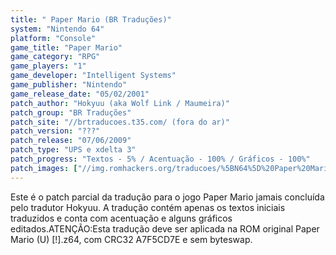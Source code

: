 ```yaml
---
title: " Paper Mario (BR Traduções)"
system: "Nintendo 64"
platform: "Console"
game_title: "Paper Mario"
game_category: "RPG"
game_players: "1"
game_developer: "Intelligent Systems"
game_publisher: "Nintendo"
game_release_date: "05/02/2001"
patch_author: "Hokyuu (aka Wolf Link / Maumeira)"
patch_group: "BR Traduções"
patch_site: "//brtraducoes.t35.com/ (fora do ar)"
patch_version: "???"
patch_release: "07/06/2009"
patch_type: "UPS e xdelta 3"
patch_progress: "Textos - 5% / Acentuação - 100% / Gráficos - 100%"
patch_images: ["//img.romhackers.org/traducoes/%5BN64%5D%20Paper%20Mario%20-%20BR%20Tradu%C3%A7%C3%B5es%20-%201.jpg","//img.romhackers.org/traducoes/%5BN64%5D%20Paper%20Mario%20-%20BR%20Tradu%C3%A7%C3%B5es%20-%202.jpg","//img.romhackers.org/traducoes/%5BN64%5D%20Paper%20Mario%20-%20BR%20Tradu%C3%A7%C3%B5es%20-%203.jpg"]
---
```

Este é o patch parcial da tradução para o jogo Paper Mario jamais concluída pelo tradutor Hokyuu. A tradução contém apenas os textos iniciais traduzidos e conta com acentuação e alguns gráficos editados.ATENÇÃO:Esta tradução deve ser aplicada na ROM original Paper Mario (U) [!].z64, com CRC32 A7F5CD7E e sem byteswap.